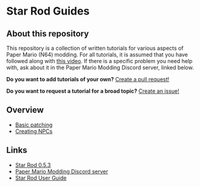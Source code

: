 # Star Rod Guides
## About this repository
This repository is a collection of written tutorials for various aspects of Paper Mario (N64) modding. For all tutorials, it is assumed that you have followed along with [this video](https://www.youtube.com/watch?v=BmME1I_T9Pw). If there is a specific problem you need help with, ask about it in the Paper Mario Modding Discord server, linked below.

__Do you want to add tutorials of your own?__ [Create a pull request!](https://github.com/Wrymouth/star-rod-guides/pulls)

__Do you want to request a tutorial for a broad topic?__ [Create an issue!](https://github.com/Wrymouth/star-rod-guides/issues)

## Overview
- [Basic patching](PATCHING.md)
- [Creating NPCs](NPCS.md)

## Links
- [Star Rod 0.5.3](https://drive.google.com/file/d/1OUHnb9T7m_aVm-WJY3mmEgFS_DU0F2je/)
- [Paper Mario Modding Discord server](https://discord.gg/papermariomodding)
- [Star Rod User Guide](https://docs.google.com/document/d/1LxtBXDAsYmlgKBng7XCKrXYWl1oKg6dZQU3ljoe8axc/)
